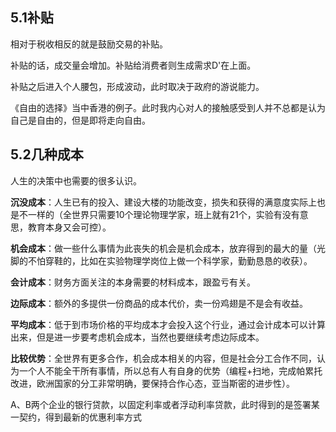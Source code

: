 ## 5.1补贴

相对于税收相反的就是鼓励交易的补贴。

补贴的话，成交量会增加。补贴给消费者则生成需求D'在上面。

补贴之后进入个人腰包，形成波动，此时取决于政府的游说能力。

《自由的选择》当中香港的例子。此时我内心对人的接触感受到人并不总都是认为自己是自由的，但是即将走向自由。


## 5.2几种成本

人生的决策中也需要的很多认识。


**沉没成本**：人生已有的投入、建设大楼的功能改变，损失和获得的满意度实际上也是不一样的（全世界只需要10个理论物理学家，班上就有21个，实验有没有意思，教育本身又会可控）。

**机会成本**：做一些什么事情为此丧失的机会是机会成本，放弃得到的最大的量（光脚的不怕穿鞋的，比如在实验物理学岗位上做一个科学家，勤勤恳恳的收获）。

**会计成本**：财务方面关注的本身需要的材料成本，跟盈亏有关。

**边际成本**：额外的多提供一份商品的成本代价，卖一份鸡翅是不是会有收益。

**平均成本**：低于到市场价格的平均成本才会投入这个行业，通过会计成本可以计算出来，但是进一步要考虑机会成本，当然也要继续考虑边际成本。

**比较优势**：全世界有更多合作，机会成本相关的内容，但是社会分工合作不同，认为一个人不能全干所有事情，所以总有人有自身的优势（编程+扫地，完成帕累托改进，欧洲国家的分工非常明确，要保持合作心态，亚当斯密的进步性）。

A、B两个企业的银行贷款，以固定利率或者浮动利率贷款，此时得到的是签署某一契约，得到最新的优惠利率方式




